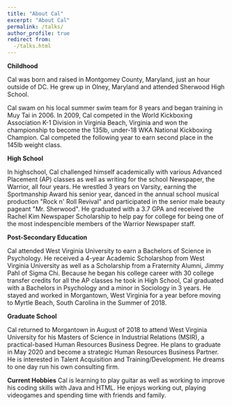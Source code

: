 ```yaml
---
title: "About Cal"
excerpt: "About Cal"
permalink: /talks/
author_profile: true
redirect from: 
  -/talks.html
---
```



**Childhood**

Cal was born and raised in Montgomey County, Maryland, just an hour outside of DC. He grew up in Olney, Maryland and attended Sherwood High School.  


Cal swam on his local summer swim team for 8 years and began training in Muy Tai in 2006. In 2009, Cal competed in the World Kickboxing Association K-1 Division in Virginia Beach, Virginia and won the championship to become the 135lb, under-18 WKA National Kickboxing Champion. Cal competed the following year to earn second place in the 145lb weight class. 


**High School**

In highschool, Cal challenged himself academically with various Advanced Placement (AP) classes as well as writing for the school Newspaper, the Warrior, all four years. He wrestled 3 years on Varsity, earning the Sportmanship Award his senior year, danced in the annual school musical production "Rock n' Roll Revival" and participated in the senior male beauty pageant "Mr. Sherwood". He graduated with a 3.7 GPA and received the Rachel Kim Newspaper Scholarship to help pay for college for being one of the most indespencible members of the Warrior Newspaper staff.   

**Post-Secondary Education**

Cal attended West Virginia University to earn a Bachelors of Science in Psychology. He received a 4-year Academic Scholarshop from West Virginia University as well as a Scholarship from a Fraternity Alumni, Jimmy Pahl of Sigma Chi. Because he began his college career with 30 college transfer credits for all the AP classes he took in High School, Cal graduated with a Bachelors in Psychology and a minor in Sociology in 3 years. He stayed and worked in Morgantown, West Virginia for a year before moving to Myrtle Beach, South Carolina in the Summer of 2018. 

**Graduate School**

Cal returned to Morgantown in August of 2018 to attend West Virginia University for his Masters of Science in Industrial Relations (MSIR), a practical-based Human Resources Business Degree. He plans to graduate in May 2020 and become a strategic Human Resources Business Partner. He is interested in Talent Acquisition and Training/Development. He dreams to one day run his own consulting firm.  

**Current Hobbies**
Cal is learning to play guitar as well as working to improve his coding skills with Java and HTML. He enjoys working out, playing videogames and spending time with friends and family. 


